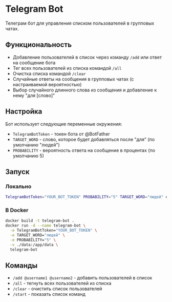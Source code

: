 # Telegram Bot

Телеграм бот для управления списком пользователей в групповых чатах.

## Функциональность

- Добавление пользователей в список через команду `/add` или ответ на сообщение бота
- Тег всех пользователей из списка командой `/all`
- Очистка списка командой `/clear`
- Случайные ответы на сообщения в групповых чатах (с настраиваемой вероятностью)
- Выбор случайного длинного слова из сообщения и добавление к нему "для [слово]"

## Настройка

Бот использует следующие переменные окружения:

- `TelegramBotToken` - токен бота от @BotFather
- `TARGET_WORD` - слово, которое будет добавляться после "для" (по умолчанию "людей")
- `PROBABILITY` - вероятность ответа на сообщение в процентах (по умолчанию 5)

## Запуск

### Локально

```sh
TelegramBotToken="YOUR_BOT_TOKEN" PROBABILITY="5" TARGET_WORD="людей" dotnet run
```

### В Docker

```sh
docker build -t telegram-bot .
docker run -d --name telegram-bot \
  -e TelegramBotToken="YOUR_BOT_TOKEN" \
  -e TARGET_WORD="людей" \
  -e PROBABILITY="5" \
  -v ./data:/app/data \
  telegram-bot
```

## Команды

- `/add @username1 @username2` - добавить пользователей в список
- `/all` - тегнуть всех пользователей из списка
- `/clear` - очистить список пользователей
- `/start` - показать список команд 